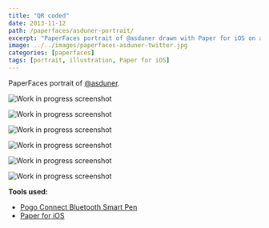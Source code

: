 ```yaml
---
title: "QR coded"
date: 2013-11-12
path: /paperfaces/asduner-portrait/
excerpt: "PaperFaces portrait of @asduner drawn with Paper for iOS on an iPad."
image: ../../images/paperfaces-asduner-twitter.jpg
categories: [paperfaces]
tags: [portrait, illustration, Paper for iOS]
---
```


PaperFaces portrait of [@asduner](https://twitter.com/asduner).

![Work in progress screenshot](../../images/paperfaces-asduner-process-1-lg.jpg)

![Work in progress screenshot](../../images/paperfaces-asduner-process-2-lg.jpg)

![Work in progress screenshot](../../images/paperfaces-asduner-process-3-lg.jpg)

![Work in progress screenshot](../../images/paperfaces-asduner-process-4-lg.jpg)

![Work in progress screenshot](../../images/paperfaces-asduner-process-5-lg.jpg)

![Work in progress screenshot](../../images/paperfaces-asduner-process-6-lg.jpg)

**Tools used:**

- [Pogo Connect Bluetooth Smart Pen](https://www.amazon.com/gp/product/B009K448L4/ref=as_li_ss_tl?ie=UTF8&camp=1789&creative=390957&creativeASIN=B009K448L4&linkCode=as2&tag=mademist-20)
- [Paper for iOS](https://paper.bywetransfer.com/)

